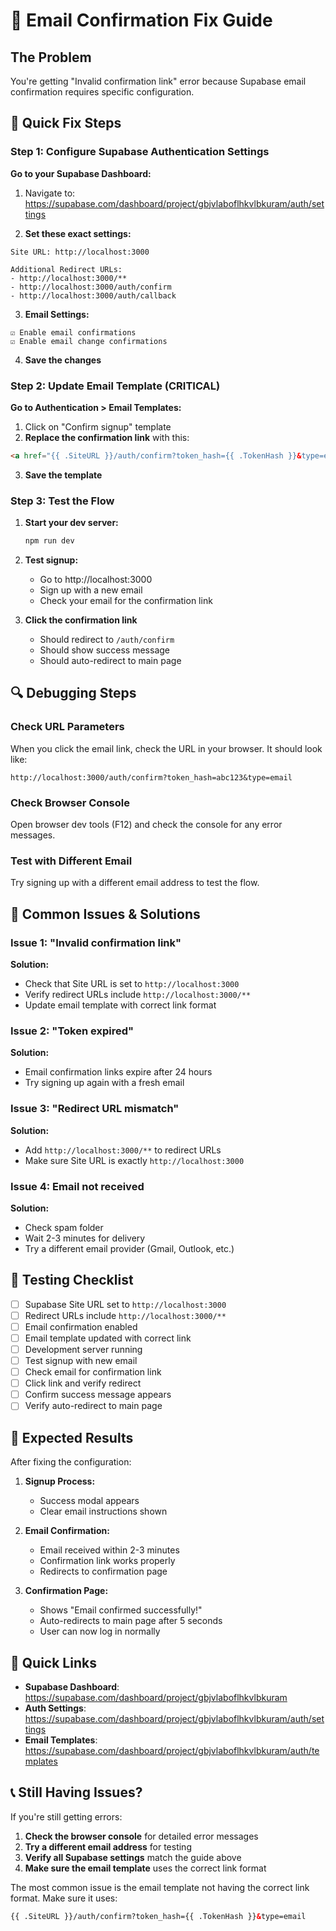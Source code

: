 # 🔧 Email Confirmation Fix Guide

## The Problem
You're getting "Invalid confirmation link" error because Supabase email confirmation requires specific configuration.

## 🎯 Quick Fix Steps

### Step 1: Configure Supabase Authentication Settings

**Go to your Supabase Dashboard:**
1. Navigate to: https://supabase.com/dashboard/project/gbjvlaboflhkvlbkuram/auth/settings

2. **Set these exact settings:**

```
Site URL: http://localhost:3000

Additional Redirect URLs:
- http://localhost:3000/**
- http://localhost:3000/auth/confirm
- http://localhost:3000/auth/callback
```

3. **Email Settings:**
```
☑ Enable email confirmations
☑ Enable email change confirmations
```

4. **Save the changes**

### Step 2: Update Email Template (CRITICAL)

**Go to Authentication > Email Templates:**
1. Click on "Confirm signup" template
2. **Replace the confirmation link** with this:

```html
<a href="{{ .SiteURL }}/auth/confirm?token_hash={{ .TokenHash }}&type=email">Confirm your email</a>
```

3. **Save the template**

### Step 3: Test the Flow

1. **Start your dev server:**
   ```bash
   npm run dev
   ```

2. **Test signup:**
   - Go to http://localhost:3000
   - Sign up with a new email
   - Check your email for the confirmation link

3. **Click the confirmation link**
   - Should redirect to `/auth/confirm`
   - Should show success message
   - Should auto-redirect to main page

## 🔍 Debugging Steps

### Check URL Parameters
When you click the email link, check the URL in your browser. It should look like:
```
http://localhost:3000/auth/confirm?token_hash=abc123&type=email
```

### Check Browser Console
Open browser dev tools (F12) and check the console for any error messages.

### Test with Different Email
Try signing up with a different email address to test the flow.

## 🚨 Common Issues & Solutions

### Issue 1: "Invalid confirmation link"
**Solution:** 
- Check that Site URL is set to `http://localhost:3000`
- Verify redirect URLs include `http://localhost:3000/**`
- Update email template with correct link format

### Issue 2: "Token expired"
**Solution:**
- Email confirmation links expire after 24 hours
- Try signing up again with a fresh email

### Issue 3: "Redirect URL mismatch"
**Solution:**
- Add `http://localhost:3000/**` to redirect URLs
- Make sure Site URL is exactly `http://localhost:3000`

### Issue 4: Email not received
**Solution:**
- Check spam folder
- Wait 2-3 minutes for delivery
- Try a different email provider (Gmail, Outlook, etc.)

## 🧪 Testing Checklist

- [ ] Supabase Site URL set to `http://localhost:3000`
- [ ] Redirect URLs include `http://localhost:3000/**`
- [ ] Email confirmation enabled
- [ ] Email template updated with correct link
- [ ] Development server running
- [ ] Test signup with new email
- [ ] Check email for confirmation link
- [ ] Click link and verify redirect
- [ ] Confirm success message appears
- [ ] Verify auto-redirect to main page

## 🎉 Expected Results

After fixing the configuration:

1. **Signup Process:**
   - Success modal appears
   - Clear email instructions shown

2. **Email Confirmation:**
   - Email received within 2-3 minutes
   - Confirmation link works properly
   - Redirects to confirmation page

3. **Confirmation Page:**
   - Shows "Email confirmed successfully!"
   - Auto-redirects to main page after 5 seconds
   - User can now log in normally

## 🔗 Quick Links

- **Supabase Dashboard**: https://supabase.com/dashboard/project/gbjvlaboflhkvlbkuram
- **Auth Settings**: https://supabase.com/dashboard/project/gbjvlaboflhkvlbkuram/auth/settings
- **Email Templates**: https://supabase.com/dashboard/project/gbjvlaboflhkvlbkuram/auth/templates

## 📞 Still Having Issues?

If you're still getting errors:

1. **Check the browser console** for detailed error messages
2. **Try a different email address** for testing
3. **Verify all Supabase settings** match the guide above
4. **Make sure the email template** uses the correct link format

The most common issue is the email template not having the correct link format. Make sure it uses:
```html
{{ .SiteURL }}/auth/confirm?token_hash={{ .TokenHash }}&type=email
```
